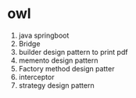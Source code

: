 # owl
1. java springboot 
2. Bridge
3. builder design pattern to print pdf
4. memento design pattern
5. Factory method design patter
6. interceptor
7. strategy design pattern



